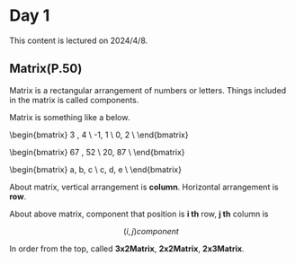 # Day 1
This content is lectured on 2024/4/8.

## Matrix(P.50)
Matrix is a rectangular arrangement of numbers or letters.
Things included in the matrix is called components.

Matrix is something like a below.

\begin{bmatrix}
    3 , 4 \\
    -1, 1 \\
    0, 2 \\
\end{bmatrix}

\begin{bmatrix}
    67 , 52 \\
    20, 87 \\
\end{bmatrix}

\begin{bmatrix}
    a, b, c \\
    c, d, e \\
\end{bmatrix}

About matrix, vertical arrangement is **column**. Horizontal arrangement is **row**.

About above matrix, component that position is **i th** row, **j th** column is 

$$ (i, j) component$$

In order from the top, called **3x2Matrix**, **2x2Matrix**, **2x3Matrix**.